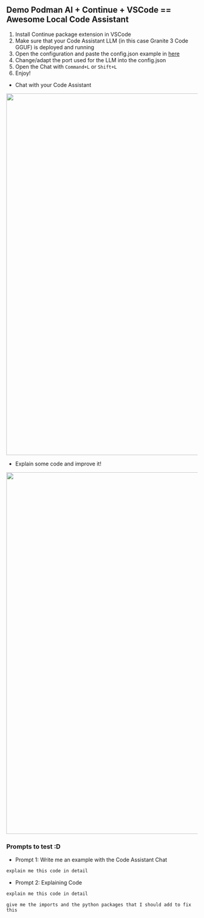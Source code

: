 ## Demo Podman AI + Continue + VSCode == Awesome Local Code Assistant

1. Install Continue package extension in VSCode
2. Make sure that your Code Assistant LLM (in this case Granite 3 Code GGUF) is deployed and running
3. Open the configuration and paste the config.json example in [here](config.json)
4. Change/adapt the port used for the LLM into the config.json
5. Open the Chat with `Command+L` or `Shift+L`
6. Enjoy! 

* Chat with your Code Assistant

<img align="center" width="950" src="../../docs/images/image2.png">

* Explain some code and improve it!

<img align="center" width="950" src="../../docs/images/image3.png">

### Prompts to test :D

* Prompt 1: Write me an example with the Code Assistant Chat

```md
explain me this code in detail
```

* Prompt 2: Explaining Code

```md
explain me this code in detail
```

```
give me the imports and the python packages that I should add to fix this
```